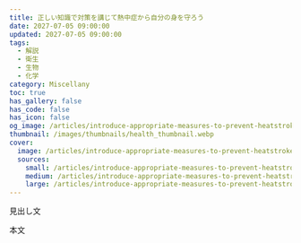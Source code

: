 ```yaml
---
title: 正しい知識で対策を講じて熱中症から自分の身を守ろう
date: 2027-07-05 09:00:00
updated: 2027-07-05 09:00:00
tags:
  - 解説
  - 衛生
  - 生物
  - 化学
category: Miscellany
toc: true
has_gallery: false
has_code: false
has_icon: false
og_image: /articles/introduce-appropriate-measures-to-prevent-heatstroke/title.webp
thumbnail: /images/thumbnails/health_thumbnail.webp
cover:
  image: /articles/introduce-appropriate-measures-to-prevent-heatstroke/cover.webp
  sources:
    small: /articles/introduce-appropriate-measures-to-prevent-heatstroke/cover_small.webp
    medium: /articles/introduce-appropriate-measures-to-prevent-heatstroke/cover_medium.webp
    large: /articles/introduce-appropriate-measures-to-prevent-heatstroke/cover_large.webp
---
```


見出し文

<!-- more -->

本文
